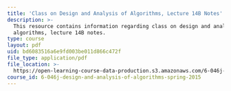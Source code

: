 ```yaml
---
title: 'Class on Design and Analysis of Algorithms, Lecture 14B Notes'
description: >-
  This resource contains information regarding class on design and analysis of
  algorithms, lecture 14B notes.
type: course
layout: pdf
uid: bd6083516a6e9fd003be011d866c472f
file_type: application/pdf
file_location: >-
  https://open-learning-course-data-production.s3.amazonaws.com/6-046j-design-and-analysis-of-algorithms-spring-2015/bd6083516a6e9fd003be011d866c472f_MIT6_046JS15_lec14B.pdf
course_id: 6-046j-design-and-analysis-of-algorithms-spring-2015
---
```


